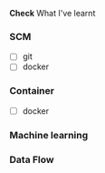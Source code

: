 **Check** What I've learnt

###  SCM
- [ ] git
- [ ] docker

### Container
- [ ] docker


### Machine learning

### Data Flow

